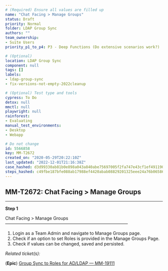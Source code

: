 ```yaml
---
# (Required) Ensure all values are filled up
name: "Chat Facing > Manage Groups"
status: Draft
priority: Normal
folder: LDAP Group Sync
authors: ""
team_ownership: 
- Suite Users
priority_p1_to_p4: P3 - Deep Functions (Do extensive scenarios work?)

# (Optional)
location: LDAP Group Sync
component: null
tags: []
labels: 
- ldap-group-sync
- fix-versions-not-empty-2022cleanup

# (Optional) Test type and tools
cypress: To Do
detox: null
mmctl: null
playwright: null
rainforest: 
- Evaluating
manual_test_environments: 
- Desktop
- Webapp

# Do not change
id: 5566858
key: MM-T2672
created_on: "2020-05-29T20:22:10Z"
last_updated: "2022-12-01T21:16:38Z"
case_hashed: d3d99330ab81b0e898a043a840abe75697005f2fa747e43cf1ef4911906d44ad94652423ee5319f4910d238825e72bec
steps_hashed: c49fbe187bfe088ab17988ef4420abab08829201325eee24a76b065868b6cf7946ff1df8d9cd5d45e4739dfd207f5035
---
```


<!-- (Auto-generated) Based on frontmatter's "key" and "name" -->

## MM-T2672: Chat Facing > Manage Groups

---

**Step 1**

Chat Facing > Manage Groups\
————————————————————————————

1. Login as a Team Admin and navigate to Manage Groups page.
2. Check if an option to set Roles is provided in the Manage Groups Page.
3. Check if values can be changed, saved and persisted.

_Related ticket(s):_

(**Epic**) [Group Sync to Roles for AD/LDAP — MM-19111](https://mattermost.atlassian.net/browse/MM-19111)
